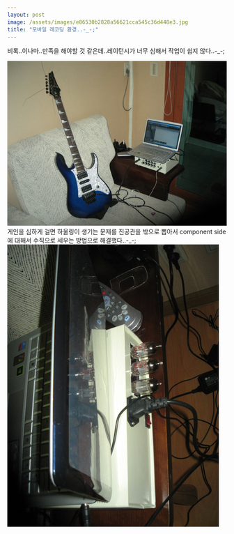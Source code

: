 ```yaml
---
layout: post
image: /assets/images/e86530b2828a56621cca545c36d448e3.jpg
title: "모바일 레코딩 환경..-_-;"
---
```


비록..이나마..만족을 해야할 것 같은데..레이턴시가 너무 심해서 작업이 쉽지 않다..-_-;

![image](/assets/images/e86530b2828a56621cca545c36d448e3.jpg)
게인을 심하게 걸면 하울링이 생기는 문제를 진공관을 밖으로 뽑아서 component side에 대해서 수직으로 세우는 방법으로 해결했다..-_-;
![image](/assets/images/fd9c6eb083b92dd2edbee20fbf554688.jpg)



